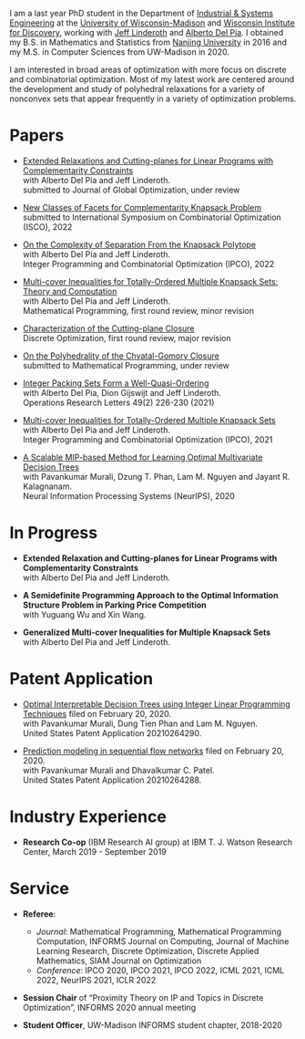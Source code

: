 I am a last year PhD student in the Department of [Industrial & Systems Engineering](https://www.engr.wisc.edu/department/industrial-systems-engineering/) at the [University of Wisconsin-Madison](https://www.wisc.edu/) and [Wisconsin Institute for Discovery](https://wid.wisc.edu/), working with [Jeff Linderoth](https://jlinderoth.github.io/) and [Alberto Del Pia](https://sites.google.com/site/albertodelpia/home). I obtained my B.S. in Mathematics and Statistics from [Nanjing University](https://www.nju.edu.cn/en/main.psp) in 2016 and my M.S. in Computer Sciences from UW-Madison in 2020.


I am interested in broad areas of optimization with more focus on discrete and combinatorial optimization. Most of my latest work are centered around the development and study of polyhedral relaxations for a variety of nonconvex sets that appear frequently in a variety of optimization problems.


# Papers

- [Extended Relaxations and Cutting-planes for Linear Programs with Complementarity Constraints](https://drive.google.com/file/d/1_tLJrS3txmdV_ZKgbHmStN2fmBynWFwt/view?usp=sharing) <br>
  with Alberto Del Pia and Jeff Linderoth. <br>
  submitted to Journal of Global Optimization, under review <br>

- [New Classes of Facets for Complementarity Knapsack Problem](https://drive.google.com/file/d/1COxIv8_rz3veLU0iOA54qIbIeqI5ADjV/view?usp=sharing) <br>
  submitted to International Symposium on Combinatorial Optimization (ISCO), 2022 <br>

- [On the Complexity of Separation From the Knapsack Polytope](http://www.optimization-online.org/DB_FILE/2021/11/8682.pdf) <br>
  with Alberto Del Pia and Jeff Linderoth. <br>
Integer Programming and Combinatorial Optimization (IPCO), 2022 <br>

- [Multi-cover Inequalities for Totally-Ordered Multiple Knapsack Sets: Theory and Computation](http://www.optimization-online.org/DB_FILE/2021/06/8428.pdf) <br>
  with Alberto Del Pia and Jeff Linderoth. <br>
  Mathematical Programming, first round review, minor revision <br>

- [Characterization of the Cutting-plane Closure](https://arxiv.org/abs/1911.12943) <br>
  Discrete Optimization, first round review, major revision <br>
  
- [On the Polyhedrality of the Chvatal-Gomory Closure](https://arxiv.org/abs/2106.00295) <br>
  submitted to Mathematical Programming, under review <br>

- [Integer Packing Sets Form a Well-Quasi-Ordering](https://www.sciencedirect.com/science/article/abs/pii/S0167637721000225?via%3Dihub) <br>
  with Alberto Del Pia, Dion Gijswijt and Jeff Linderoth. <br>
  Operations Research Letters 49(2) 226-230 (2021) <br>
  
- [Multi-cover Inequalities for Totally-Ordered Multiple Knapsack Sets](https://link.springer.com/chapter/10.1007%2F978-3-030-73879-2_14) <br>
  with Alberto Del Pia and Jeff Linderoth. <br>
  Integer Programming and Combinatorial Optimization (IPCO), 2021 <br>
  
- [A Scalable MIP-based Method for Learning Optimal Multivariate Decision Trees](https://proceedings.neurips.cc/paper/2020/hash/1373b284bc381890049e92d324f56de0-Abstract.html) <br>
  with Pavankumar Murali, Dzung T. Phan, Lam M. Nguyen and Jayant R. Kalagnanam. <br>
  Neural Information Processing Systems (NeurIPS), 2020 <br>
  
  
# In Progress

- **Extended Relaxation and Cutting-planes for Linear Programs with Complementarity Constraints** <br>
  with Alberto Del Pia and Jeff Linderoth. <br>

- **A Semidefinite Programming Approach to the Optimal Information Structure Problem in Parking Price Competition** <br>
  with Yuguang Wu and Xin Wang. <br>

- **Generalized Multi-cover Inequalities for Multiple Knapsack Sets** <br>
  with Alberto Del Pia and Jeff Linderoth. <br>


# Patent Application

- [Optimal Interpretable Decision Trees using Integer Linear Programming Techniques](https://patents.google.com/patent/US20210264290A1/en) filed on February 20, 2020.<br>
  with Pavankumar Murali, Dung Tien Phan and Lam M. Nguyen. <br>
  United States Patent Application 20210264290. <br>

- [Prediction modeling in sequential flow networks](https://patents.google.com/patent/US20210264288A1/en) filed on February 20, 2020.<br>
  with Pavankumar Murali and Dhavalkumar C. Patel. <br>
  United States Patent Application 20210264288. <br>

# Industry Experience

- **Research Co-op** (IBM Research AI group) at IBM T. J. Watson Research Center, March 2019 - September 2019 


# Service

- **Referee**: 
  - *Journal*: Mathematical Programming, Mathematical Programming Computation, INFORMS Journal on Computing, Journal of Machine Learning Research, Discrete Optimization, Discrete Applied Mathematics, SIAM Journal on Optimization <br>
  - *Conference*: IPCO 2020, IPCO 2021, IPCO 2022, ICML 2021, ICML 2022, NeurIPS 2021, ICLR 2022 <br>

- **Session Chair** of “Proximity Theory on IP and Topics in Discrete Optimization”, INFORMS 2020 annual meeting <br>

- **Student Officer**, UW-Madison INFORMS student chapter, 2018-2020



